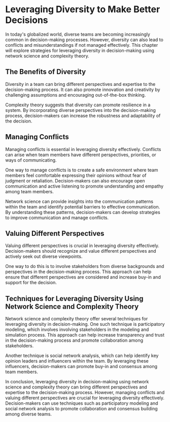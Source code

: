 Leveraging Diversity to Make Better Decisions
====================================================================================

In today's globalized world, diverse teams are becoming increasingly common in decision-making processes. However, diversity can also lead to conflicts and misunderstandings if not managed effectively. This chapter will explore strategies for leveraging diversity in decision-making using network science and complexity theory.

The Benefits of Diversity
-------------------------

Diversity in a team can bring different perspectives and expertise to the decision-making process. It can also promote innovation and creativity by challenging assumptions and encouraging out-of-the-box thinking.

Complexity theory suggests that diversity can promote resilience in a system. By incorporating diverse perspectives into the decision-making process, decision-makers can increase the robustness and adaptability of the decision.

Managing Conflicts
------------------

Managing conflicts is essential in leveraging diversity effectively. Conflicts can arise when team members have different perspectives, priorities, or ways of communicating.

One way to manage conflicts is to create a safe environment where team members feel comfortable expressing their opinions without fear of judgment or retaliation. Decision-makers can also encourage open communication and active listening to promote understanding and empathy among team members.

Network science can provide insights into the communication patterns within the team and identify potential barriers to effective communication. By understanding these patterns, decision-makers can develop strategies to improve communication and manage conflicts.

Valuing Different Perspectives
------------------------------

Valuing different perspectives is crucial in leveraging diversity effectively. Decision-makers should recognize and value different perspectives and actively seek out diverse viewpoints.

One way to do this is to involve stakeholders from diverse backgrounds and perspectives in the decision-making process. This approach can help ensure that different perspectives are considered and increase buy-in and support for the decision.

Techniques for Leveraging Diversity Using Network Science and Complexity Theory
-------------------------------------------------------------------------------

Network science and complexity theory offer several techniques for leveraging diversity in decision-making. One such technique is participatory modeling, which involves involving stakeholders in the modeling and simulation process. This approach can help increase transparency and trust in the decision-making process and promote collaboration among stakeholders.

Another technique is social network analysis, which can help identify key opinion leaders and influencers within the team. By leveraging these influencers, decision-makers can promote buy-in and consensus among team members.

In conclusion, leveraging diversity in decision-making using network science and complexity theory can bring different perspectives and expertise to the decision-making process. However, managing conflicts and valuing different perspectives are crucial for leveraging diversity effectively. Decision-makers can use techniques such as participatory modeling and social network analysis to promote collaboration and consensus building among diverse teams.


